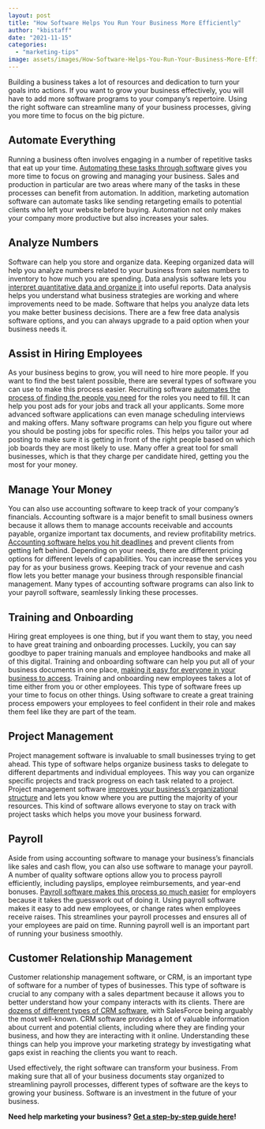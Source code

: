 ```yaml
---
layout: post
title: "How Software Helps You Run Your Business More Efficiently"
author: "kbistaff"
date: "2021-11-15"
categories: 
  - "marketing-tips"
image: assets/images/How-Software-Helps-You-Run-Your-Business-More-Efficiently.jpg
---
```


Building a business takes a lot of resources and dedication to turn your goals into actions. If you want to grow your business effectively, you will have to add more software programs to your company’s repertoire. Using the right software can streamline many of your business processes, giving you more time to focus on the big picture.

## **Automate Everything**

Running a business often involves engaging in a number of repetitive tasks that eat up your time. [Automating these tasks through software](https://www.processmaker.com/blog/top-10-business-process-automation-tools/) gives you more time to focus on growing and managing your business. Sales and production in particular are two areas where many of the tasks in these processes can benefit from automation. In addition, marketing automation software can automate tasks like sending retargeting emails to potential clients who left your website before buying. Automation not only makes your company more productive but also increases your sales.

## **Analyze Numbers**

Software can help you store and organize data. Keeping organized data will help you analyze numbers related to your business from sales numbers to inventory to how much you are spending. Data analysis software lets you [interpret quantitative data and organize it](https://monkeylearn.com/blog/data-analysis-examples/) into useful reports. Data analysis helps you understand what business strategies are working and where improvements need to be made. Software that helps you analyze data lets you make better business decisions. There are a few free data analysis software options, and you can always upgrade to a paid option when your business needs it.

## **Assist in Hiring Employees**

As your business begins to grow, you will need to hire more people. If you want to find the best talent possible, there are several types of software you can use to make this process easier. Recruiting software [automates the process of finding the people you need](https://recruiterbox.com/blog/how-recruiting-software-can-help-you-make-the-right-hire) for the roles you need to fill. It can help you post ads for your jobs and track all your applicants. Some more advanced software applications can even manage scheduling interviews and making offers. Many software programs can help you figure out where you should be posting jobs for specific roles. This helps you tailor your ad posting to make sure it is getting in front of the right people based on which job boards they are most likely to use. Many offer a great tool for small businesses, which is that they charge per candidate hired, getting you the most for your money.

## **Manage Your Money**

You can also use accounting software to keep track of your company’s financials. Accounting software is a major benefit to small business owners because it allows them to manage accounts receivable and accounts payable, organize important tax documents, and review profitability metrics. [Accounting software helps you hit deadlines](https://financial-cents.com) and prevent clients from getting left behind. Depending on your needs, there are different pricing options for different levels of capabilities. You can increase the services you pay for as your business grows. Keeping track of your revenue and cash flow lets you better manage your business through responsible financial management. Many types of accounting software programs can also link to your payroll software, seamlessly linking these processes. 

## **Training and Onboarding**

Hiring great employees is one thing, but if you want them to stay, you need to have great training and onboarding processes. Luckily, you can say goodbye to paper training manuals and employee handbooks and make all of this digital. Training and onboarding software can help you put all of your business documents in one place, [making it easy for everyone in your business to access](https://www.goco.io/employee-onboarding-software/). Training and onboarding new employees takes a lot of time either from you or other employees. This type of software frees up your time to focus on other things. Using software to create a great training process empowers your employees to feel confident in their role and makes them feel like they are part of the team.

## **Project Management**

Project management software is invaluable to small businesses trying to get ahead. This type of software helps organize business tasks to delegate to different departments and individual employees. This way you can organize specific projects and track progress on each task related to a project. Project management software [improves your business’s organizational structure](https://www.cloudwards.net/best-project-management-software-for-small-business/) and lets you know where you are putting the majority of your resources. This kind of software allows everyone to stay on track with project tasks which helps you move your business forward.

## **Payroll**

Aside from using accounting software to manage your business’s financials like sales and cash flow, you can also use software to manage your payroll. A number of quality software options allow you to process payroll efficiently, including payslips, employee reimbursements, and year-end bonuses. [Payroll software makes this process so much easier](https://www.investopedia.com/best-payroll-software-5088638) for employers because it takes the guesswork out of doing it. Using payroll software makes it easy to add new employees, or change rates when employees receive raises. This streamlines your payroll processes and ensures all of your employees are paid on time. Running payroll well is an important part of running your business smoothly.

## **Customer Relationship Management**

Customer relationship management software, or CRM, is an important type of software for a number of types of businesses. This type of software is crucial to any company with a sales department because it allows you to better understand how your company interacts with its clients. There are [dozens of different types of CRM software](https://optinmonster.com/best-crm-software/), with SalesForce being arguably the most well-known. CRM software provides a lot of valuable information about current and potential clients, including where they are finding your business, and how they are interacting with it online. Understanding these things can help you improve your marketing strategy by investigating what gaps exist in reaching the clients you want to reach.

Used effectively, the right software can transform your business. From making sure that all of your business documents stay organized to streamlining payroll processes, different types of software are the keys to growing your business. Software is an investment in the future of your business.

**Need help marketing your business?** [**Get a step-by-step guide here**](https://go.katebagoy.com/ebook)**!**
